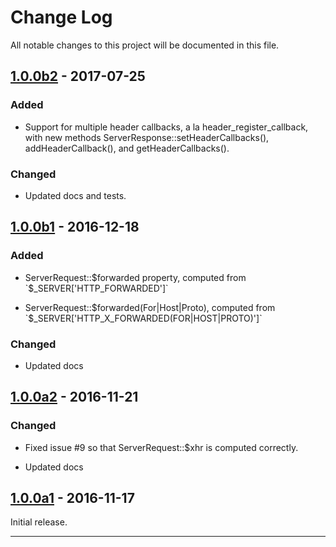 # Change Log

All notable changes to this project will be documented in this file.

## [1.0.0b2] - 2017-07-25

### Added

- Support for multiple header callbacks, a la header_register_callback, with
  new methods ServerResponse::setHeaderCallbacks(), addHeaderCallback(), and
  getHeaderCallbacks().

### Changed

- Updated docs and tests.

## [1.0.0b1] - 2016-12-18

### Added

- ServerRequest::$forwarded property, computed from
  `$_SERVER['HTTP_FORWARDED']`

- ServerRequest::$forwarded(For|Host|Proto), computed from
  `$_SERVER['HTTP_X_FORWARDED(FOR|HOST|PROTO)']`

### Changed

- Updated docs


## [1.0.0a2] - 2016-11-21

### Changed

- Fixed issue #9 so that ServerRequest::$xhr is computed correctly.

- Updated docs

## [1.0.0a1] - 2016-11-17

Initial release.


* * *

[1.0.0b2]: https://github.com/pmjones/ext-request/releases/tag/1.0.0b2
[1.0.0b1]: https://github.com/pmjones/ext-request/releases/tag/1.0.0b1
[1.0.0a2]: https://github.com/pmjones/ext-request/releases/tag/1.0.0a2
[1.0.0a1]: https://github.com/pmjones/ext-request/releases/tag/1.0.0a1
